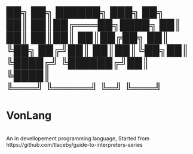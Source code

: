 <h1> ██╗   ██╗ ██████╗ ███╗   ██╗<br/> ██║   ██║██╔═══██╗████╗  ██║<br/> ██║   ██║██║   ██║██╔██╗ ██║<br/>╚██╗ ██╔╝██║   ██║██║╚██╗██║<br/>  ╚████╔╝ ╚██████╔╝██║ ╚████║<br/>   ╚═══╝   ╚═════╝ ╚═╝  ╚═══╝

<h1> V o n L a n g</h1><br/>
An in devellopement programming language, Started from https://github.com/tlaceby/guide-to-interpreters-series
 
